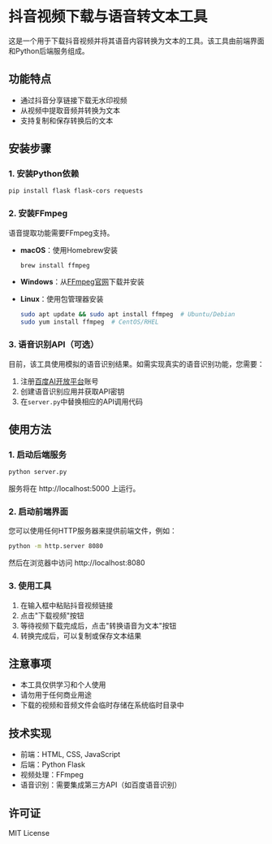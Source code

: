 # 抖音视频下载与语音转文本工具

这是一个用于下载抖音视频并将其语音内容转换为文本的工具。该工具由前端界面和Python后端服务组成。

## 功能特点

- 通过抖音分享链接下载无水印视频
- 从视频中提取音频并转换为文本
- 支持复制和保存转换后的文本

## 安装步骤

### 1. 安装Python依赖

```bash
pip install flask flask-cors requests
```

### 2. 安装FFmpeg

语音提取功能需要FFmpeg支持。

- **macOS**：使用Homebrew安装
  ```bash
  brew install ffmpeg
  ```

- **Windows**：从[FFmpeg官网](https://ffmpeg.org/download.html)下载并安装

- **Linux**：使用包管理器安装
  ```bash
  sudo apt update && sudo apt install ffmpeg  # Ubuntu/Debian
  sudo yum install ffmpeg  # CentOS/RHEL
  ```

### 3. 语音识别API（可选）

目前，该工具使用模拟的语音识别结果。如需实现真实的语音识别功能，您需要：

1. 注册[百度AI开放平台](https://ai.baidu.com/)账号
2. 创建语音识别应用并获取API密钥
3. 在`server.py`中替换相应的API调用代码

## 使用方法

### 1. 启动后端服务

```bash
python server.py
```

服务将在 http://localhost:5000 上运行。

### 2. 启动前端界面

您可以使用任何HTTP服务器来提供前端文件，例如：

```bash
python -m http.server 8080
```

然后在浏览器中访问 http://localhost:8080

### 3. 使用工具

1. 在输入框中粘贴抖音视频链接
2. 点击"下载视频"按钮
3. 等待视频下载完成后，点击"转换语音为文本"按钮
4. 转换完成后，可以复制或保存文本结果

## 注意事项

- 本工具仅供学习和个人使用
- 请勿用于任何商业用途
- 下载的视频和音频文件会临时存储在系统临时目录中

## 技术实现

- 前端：HTML, CSS, JavaScript
- 后端：Python Flask
- 视频处理：FFmpeg
- 语音识别：需要集成第三方API（如百度语音识别）

## 许可证

MIT License